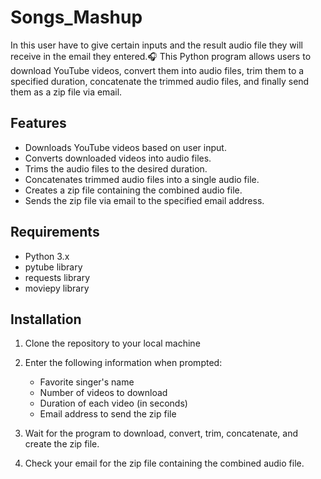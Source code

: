 # Songs_Mashup
In this user have to give certain inputs and the result audio file they will receive in the email they entered.🎧
This Python program allows users to download YouTube videos, convert them into audio files, trim them to a specified duration, concatenate the trimmed audio files, and finally send them as a zip file via email.

## Features

- Downloads YouTube videos based on user input.
- Converts downloaded videos into audio files.
- Trims the audio files to the desired duration.
- Concatenates trimmed audio files into a single audio file.
- Creates a zip file containing the combined audio file.
- Sends the zip file via email to the specified email address.

## Requirements

- Python 3.x
- pytube library
- requests library
- moviepy library

## Installation

1. Clone the repository to your local machine

2. Enter the following information when prompted:
   - Favorite singer's name
   - Number of videos to download
   - Duration of each video (in seconds)
   - Email address to send the zip file

3. Wait for the program to download, convert, trim, concatenate, and create the zip file.

4. Check your email for the zip file containing the combined audio file.


